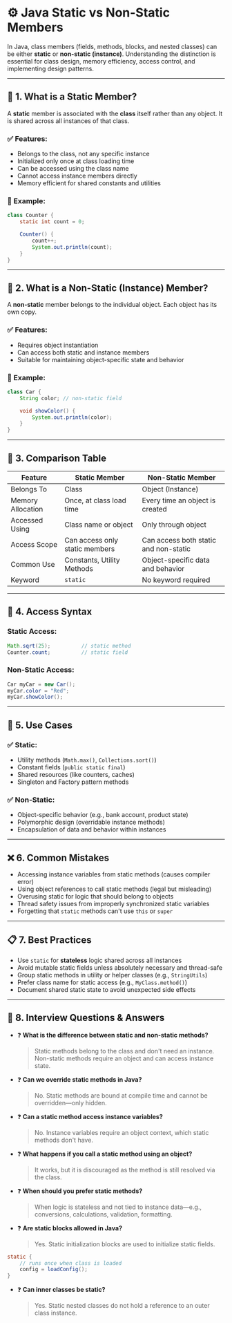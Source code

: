 # ⚙️ Java Static vs Non-Static Members

In Java, class members (fields, methods, blocks, and nested classes) can be either **static** or **non-static (instance)**. Understanding the distinction is essential for class design, memory efficiency, access control, and implementing design patterns.

---

## 📘 1. What is a Static Member?
A **static** member is associated with the **class** itself rather than any object. It is shared across all instances of that class.

### ✅ Features:
- Belongs to the class, not any specific instance
- Initialized only once at class loading time
- Can be accessed using the class name
- Cannot access instance members directly
- Memory efficient for shared constants and utilities

### 🧪 Example:
```java
class Counter {
    static int count = 0;

    Counter() {
        count++;
        System.out.println(count);
    }
}
```

---

## 👤 2. What is a Non-Static (Instance) Member?
A **non-static** member belongs to the individual object. Each object has its own copy.

### ✅ Features:
- Requires object instantiation
- Can access both static and instance members
- Suitable for maintaining object-specific state and behavior

### 🧪 Example:
```java
class Car {
    String color; // non-static field

    void showColor() {
        System.out.println(color);
    }
}
```

---

## 🔄 3. Comparison Table

| Feature              | Static Member                         | Non-Static Member                      |
|----------------------|----------------------------------------|-----------------------------------------|
| Belongs To           | Class                                  | Object (Instance)                       |
| Memory Allocation    | Once, at class load time               | Every time an object is created         |
| Accessed Using       | Class name or object                   | Only through object                     |
| Access Scope         | Can access only static members         | Can access both static and non-static   |
| Common Use           | Constants, Utility Methods             | Object-specific data and behavior       |
| Keyword              | `static`                               | No keyword required                     |

---

## 🧠 4. Access Syntax

### Static Access:
```java
Math.sqrt(25);          // static method
Counter.count;          // static field
```

### Non-Static Access:
```java
Car myCar = new Car();
myCar.color = "Red";
myCar.showColor();
```

---

## 🚀 5. Use Cases

### ✅ Static:
- Utility methods (`Math.max()`, `Collections.sort()`)
- Constant fields (`public static final`)
- Shared resources (like counters, caches)
- Singleton and Factory pattern methods

### ✅ Non-Static:
- Object-specific behavior (e.g., bank account, product state)
- Polymorphic design (overridable instance methods)
- Encapsulation of data and behavior within instances

---

## ❌ 6. Common Mistakes
- Accessing instance variables from static methods (causes compiler error)
- Using object references to call static methods (legal but misleading)
- Overusing static for logic that should belong to objects
- Thread safety issues from improperly synchronized static variables
- Forgetting that `static` methods can't use `this` or `super`

---

## 📋 7. Best Practices
- Use `static` for **stateless** logic shared across all instances
- Avoid mutable static fields unless absolutely necessary and thread-safe
- Group static methods in utility or helper classes (e.g., `StringUtils`)
- Prefer class name for static access (e.g., `MyClass.method()`)
- Document shared static state to avoid unexpected side effects

---

## 🧠 8. Interview Questions & Answers

- ❓ **What is the difference between static and non-static methods?**  
  > Static methods belong to the class and don't need an instance. Non-static methods require an object and can access instance state.

- ❓ **Can we override static methods in Java?**  
  > No. Static methods are bound at compile time and cannot be overridden—only hidden.

- ❓ **Can a static method access instance variables?**  
  > No. Instance variables require an object context, which static methods don't have.

- ❓ **What happens if you call a static method using an object?**  
  > It works, but it is discouraged as the method is still resolved via the class.

- ❓ **When should you prefer static methods?**  
  > When logic is stateless and not tied to instance data—e.g., conversions, calculations, validation, formatting.

- ❓ **Are static blocks allowed in Java?**  
  > Yes. Static initialization blocks are used to initialize static fields.

```java
static {
    // runs once when class is loaded
    config = loadConfig();
}
```

- ❓ **Can inner classes be static?**  
  > Yes. Static nested classes do not hold a reference to an outer class instance.
